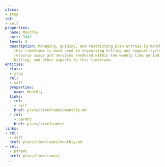 ```yaml
---
class:
- stop
rel:
- self
properties:
  name: Monthly
  sort: 3943
  level: 2
  description: Managing, guiding, and restricting plan entries in months. Like weekly,
    this timeframe is more used to organizing billing and support cycles, organizing
    resource usage and services rendered within the weekly time period, and aligning
    billing, and other aspects to this timeframe.
entities:
- class:
  - stop
  rel:
  - self
  properties:
    name: Monthly
  links:
  - rel:
    - self
    href: plans/timeframes/monthly.md
  - rel:
    - parent
    href: plans/timeframes/
links:
- rel:
  - self
  href: plans/timeframes/monthly.md
- rel:
  - parent
  href: plans/timeframes/
...
```

